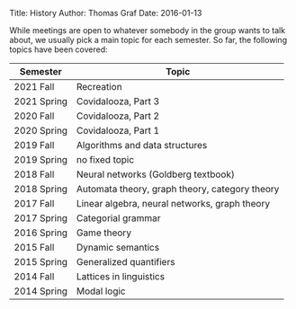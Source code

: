 Title: History
Author: Thomas Graf
Date: 2016-01-13

While meetings are open to whatever somebody in the group wants to talk about, we usually pick a main topic for each semester.
So far, the following topics have been covered:

Semester     | Topic
------------ | ------------
2021 Fall    | Recreation
2021 Spring  | Covidalooza, Part 3
2020 Fall    | Covidalooza, Part 2
2020 Spring  | Covidalooza, Part 1
2019 Fall    | Algorithms and data structures
2019 Spring  | no fixed topic
2018 Fall    | Neural networks (Goldberg textbook)
2018 Spring  | Automata theory, graph theory, category theory
2017 Fall    | Linear algebra, neural networks, graph theory
2017 Spring  | Categorial grammar
2016 Spring  | Game theory
2015 Fall    | Dynamic semantics
2015 Spring  | Generalized quantifiers
2014 Fall    | Lattices in linguistics
2014 Spring  | Modal logic
